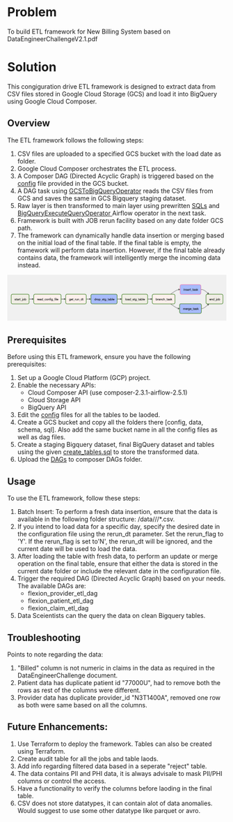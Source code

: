 # Problem

To build ETL framework for New Billing System based on DataEngineerChallengeV2.1.pdf

# Solution

This congiguration drive ETL framework is designed to extract data from CSV files stored in Google Cloud Storage (GCS) and load it into BigQuery using Google Cloud Composer.

## Overview

The ETL framework follows the following steps:

1. CSV files are uploaded to a specified GCS bucket with the load date as folder.
2. Google Cloud Composer orchestrates the ETL process.
3. A Composer DAG (Directed Acyclic Graph) is triggered based on the [config](config) file provided in the GCS bucket.
4. A DAG task using <a href="https://airflow.apache.org/docs/apache-airflow-providers-google/stable/_api/airflow/providers/google/cloud/transfers/gcs_to_bigquery/index.html">GCSToBigQueryOperator</a> reads the CSV files from GCS and saves the same in GCS Bigquery staging dataset.
5. Raw layer is then transformed to main layer using prewritten [SQLs](sql) and <a href="https://airflow.apache.org/docs/apache-airflow-providers-google/stable/_api/airflow/providers/google/cloud/operators/bigquery/index.html#airflow.providers.google.cloud.operators.bigquery.BigQueryExecuteQueryOperator">BigQueryExecuteQueryOperator </a> Airflow operator in the next task.
6. Framework is built with JOB rerun facility based on any date folder GCS path.
7. The framework can dynamically handle data insertion or merging based on the initial load of the final table. If the final table is empty, the framework will perform data insertion. However, if the final table already contains data, the framework will intelligently merge the incoming data instead.


![This is an image](images/dag_img.png)


## Prerequisites

Before using this ETL framework, ensure you have the following prerequisites:

1. Set up a Google Cloud Platform (GCP) project.
2. Enable the necessary APIs:
   - Cloud Composer API (use composer-2.3.1-airflow-2.5.1)
   - Cloud Storage API
   - BigQuery API
3. Edit the [config](config) files for all the tables to be laoded.
4. Create a GCS bucket and copy all the folders there [config, data, schema, sql]. Also add the same bucket name in all the config files as well as dag files.
5. Create a staging Bigquery dataset, final BigQuery dataset and tables using the given [create_tables.sql](DDLs) to store the transformed data.
6. Upload the [DAGs](DAGs) to composer DAGs folder. 


## Usage

To use the ETL framework, follow these steps:

1. Batch Insert: To perform a fresh data insertion, ensure that the data is available in the following folder structure: /data/<tablename>/<date>/*.csv.
2. If you intend to load data for a specific day, specify the desired date in the configuration file using the rerun_dt parameter. Set the rerun_flag to 'Y'. If the rerun_flag is set 
   to'N', the rerun_dt will be ignored, and the current date will be used to load the data.
3. After loading the table with fresh data, to perform an update or merge operation on the final table, ensure that either the data is stored in the current date folder or include the 
   relevant date in the configuration file.
4. Trigger the required DAG (Directed Acyclic Graph) based on your needs. The available DAGs are:
   * flexion_provider_etl_dag
   * flexion_patient_etl_dag
   * flexion_claim_etl_dag
5. Data Sceientists can the query the data on clean Bigquery tables.

## Troubleshooting

Points to note regarding the data:

1. "Billed" column is not numeric in claims in the data as required in the DataEngineerChallenge document.
2. Patient data has duplicate patient id "77000U", had to remove both the rows as rest of the columns were different. 
3. Provider data has duplicate provider_id "N3T1400A", removed one row as both were same based on all the columns.


## Future Enhancements:

1. Use Terraform to deploy the framework. Tables can also be created using Terraform.
2. Create audit table for all the jobs and table laods.
3. Add info regarding filtered data based in a seperate "reject" table.
4. The data contains PII and PHI data, it is always advisale to mask PII/PHI columns or control the access.
5. Have a functionality to verify the columns before laoding in the final table.
6. CSV does not store datatypes, it can contain alot of data anomalies. Would suggest to use some other datatype like parquet or avro.
